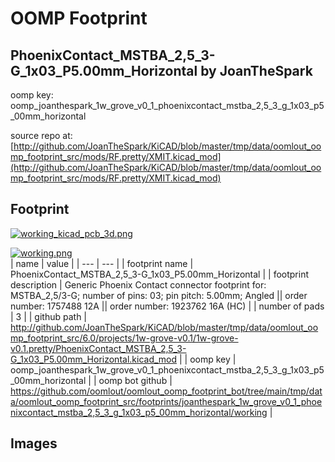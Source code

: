 # OOMP Footprint  
## PhoenixContact_MSTBA_2,5_3-G_1x03_P5.00mm_Horizontal  by JoanTheSpark  
  
oomp key: oomp_joanthespark_1w_grove_v0_1_phoenixcontact_mstba_2,5_3_g_1x03_p5_00mm_horizontal  
  
source repo at: [http://github.com/JoanTheSpark/KiCAD/blob/master/tmp/data/oomlout_oomp_footprint_src/mods/RF.pretty/XMIT.kicad_mod](http://github.com/JoanTheSpark/KiCAD/blob/master/tmp/data/oomlout_oomp_footprint_src/mods/RF.pretty/XMIT.kicad_mod)  
## Footprint  
  
[![working_kicad_pcb_3d.png](working_kicad_pcb_3d_600.png)](working_kicad_pcb_3d.png)  
  
[![working.png](working_600.png)](working.png)  
| name | value | 
| --- | --- | 
| footprint name | PhoenixContact_MSTBA_2,5_3-G_1x03_P5.00mm_Horizontal | 
| footprint description | Generic Phoenix Contact connector footprint for: MSTBA_2,5/3-G; number of pins: 03; pin pitch: 5.00mm; Angled || order number: 1757488 12A || order number: 1923762 16A (HC) | 
| number of pads | 3 | 
| github path | http://github.com/JoanTheSpark/KiCAD/blob/master/tmp/data/oomlout_oomp_footprint_src/6.0/projects/1w-grove-v0.1/1w-grove-v0.1.pretty/PhoenixContact_MSTBA_2,5_3-G_1x03_P5.00mm_Horizontal.kicad_mod | 
| oomp key | oomp_joanthespark_1w_grove_v0_1_phoenixcontact_mstba_2,5_3_g_1x03_p5_00mm_horizontal | 
| oomp bot github | https://github.com/oomlout/oomlout_oomp_footprint_bot/tree/main/tmp/data/oomlout_oomp_footprint_src/footprints/joanthespark_1w_grove_v0_1_phoenixcontact_mstba_2,5_3_g_1x03_p5_00mm_horizontal/working | 
## Images  
